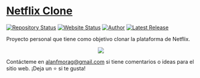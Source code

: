# <a href="https://alanmgg.github.io/analogclock/" target="_blank">Netflix Clone</a>

[![Repository Status](https://img.shields.io/badge/Repository%20Status-Maintained-dark%20green.svg)](https://github.com/alanmgg/netflixclone)
[![Website Status](https://img.shields.io/badge/Website%20Status-Online-green)](https://alanmgg.github.io/netflixclone/)
[![Author](https://img.shields.io/badge/Author-Alan%20Francisco%20Mora-blue.svg)](https://github.com/alanmgg)
[![Latest Release](https://img.shields.io/badge/Latest%20Release-02%20Jun%202022-yellow.svg)](https://github.com/alanmgg/netflixclone/commits/main)

<p align="justify">Proyecto personal que tiene como objetivo clonar la plataforma de Netflix.</p>

<p align="center">
  <kbd>
    <img src="netflix-clone.gif"></img>
  </kbd>
</p>

Contácteme en alanfmorag@gmail.com si tiene comentarios o ideas para el sitio web. ¡Deja un ⭐ si te gusta!

